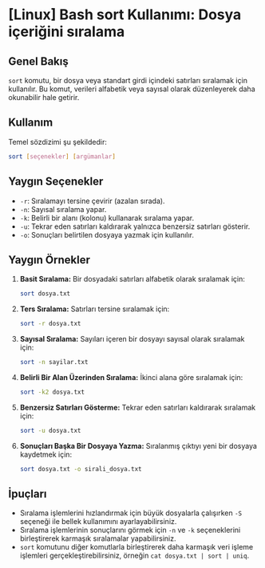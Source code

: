 # [Linux] Bash sort Kullanımı: Dosya içeriğini sıralama

## Genel Bakış
`sort` komutu, bir dosya veya standart girdi içindeki satırları sıralamak için kullanılır. Bu komut, verileri alfabetik veya sayısal olarak düzenleyerek daha okunabilir hale getirir.

## Kullanım
Temel sözdizimi şu şekildedir:
```bash
sort [seçenekler] [argümanlar]
```

## Yaygın Seçenekler
- `-r`: Sıralamayı tersine çevirir (azalan sırada).
- `-n`: Sayısal sıralama yapar.
- `-k`: Belirli bir alanı (kolonu) kullanarak sıralama yapar.
- `-u`: Tekrar eden satırları kaldırarak yalnızca benzersiz satırları gösterir.
- `-o`: Sonuçları belirtilen dosyaya yazmak için kullanılır.

## Yaygın Örnekler
1. **Basit Sıralama:**
   Bir dosyadaki satırları alfabetik olarak sıralamak için:
   ```bash
   sort dosya.txt
   ```

2. **Ters Sıralama:**
   Satırları tersine sıralamak için:
   ```bash
   sort -r dosya.txt
   ```

3. **Sayısal Sıralama:**
   Sayıları içeren bir dosyayı sayısal olarak sıralamak için:
   ```bash
   sort -n sayilar.txt
   ```

4. **Belirli Bir Alan Üzerinden Sıralama:**
   İkinci alana göre sıralamak için:
   ```bash
   sort -k2 dosya.txt
   ```

5. **Benzersiz Satırları Gösterme:**
   Tekrar eden satırları kaldırarak sıralamak için:
   ```bash
   sort -u dosya.txt
   ```

6. **Sonuçları Başka Bir Dosyaya Yazma:**
   Sıralanmış çıktıyı yeni bir dosyaya kaydetmek için:
   ```bash
   sort dosya.txt -o sirali_dosya.txt
   ```

## İpuçları
- Sıralama işlemlerini hızlandırmak için büyük dosyalarla çalışırken `-S` seçeneği ile bellek kullanımını ayarlayabilirsiniz.
- Sıralama işlemlerinin sonuçlarını görmek için `-n` ve `-k` seçeneklerini birleştirerek karmaşık sıralamalar yapabilirsiniz.
- `sort` komutunu diğer komutlarla birleştirerek daha karmaşık veri işleme işlemleri gerçekleştirebilirsiniz, örneğin `cat dosya.txt | sort | uniq`.